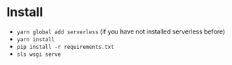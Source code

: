 # Install
- `yarn global add serverless` (if you have not installed serverless before)
- `yarn install`
- `pip install -r requirements.txt`
- `sls wsgi serve`
